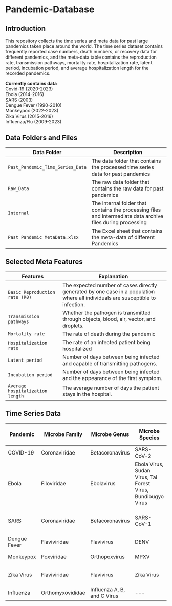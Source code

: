 # Pandemic-Database

## Introduction
This repository collects the time series and meta data for past large pandemics taken place around the world. The time series dataset contains frequently reported case numbers, death numbers, or  recovery data for different pandemics, and the meta-data table contains the reproduction rate, transmission pathways, mortality rate, hospitalization rate, latent period, incubation period, and average hospitalization length for the recorded pandemics. 

**Currently contains data** \
Covid-19 (2020-2023) \
Ebola (2014-2016) \
SARS (2003) \
Dengue Fever (1990-2010) \
Monkeypox (2022-2023) \
Zika Virus (2015-2016) \
Influenza/Flu (2009-2023)

## Data Folders and Files
|Data Folder|Description|
|---|---|
|`Past_Pandemic_Time_Series_Data`| The data folder that contains the processed time series data for past pandemics | 
|`Raw_Data`| The raw data folder that contains the raw data for past pandemics |
|`Internal`| The internal folder that contains the processing files and intermediate data archive files during processing |
| `Past Pandemic MetaData.xlsx` | The Excel sheet that contains the meta-data of different Pandemics| 

## Selected Meta Features
| Features | Explanation |
| --- | --- |
| `Basic Reproduction rate (R0)` | The expected number of cases directly generated by one case in a population where all individuals are susceptible to infection.
| `Transmission pathways` | Whether the pathogen is transmitted through objects, blood, air, vector, and droplets. 
| `Mortality rate` | The rate of death during the pandemic
| `Hospitalization rate` | The rate of an infected patient being hospitalized
| `Latent period` | Number of days between being infected and capable of transmitting pathogens. 
| `Incubation period` | Number of days between being infected and the appearance of the first symptom.
| `Average hospitalization length` | The average number of days the patient stays in the hospital.

## Time Series Data
| Pandemic | Microbe Family | Microbe Genus | Microbe Species | Frequency | Data Start Time | Data End Time | Collected Area | Data Length | Data Type | Data Source |
| --- | --- | --- | --- | --- | --- | --- | --- | --- | --- | --- |
| COVID-19 | Coronaviridae	| Betacoronavirus	| SARS-CoV-2 | Daily | 2020-01-03 | 2023-10-25 | World | 1,392 | Case, Death | https://beta.healthdata.gov/Hospital/COVID-19-Reported-Patient-Impact-and-Hospital-Capa/g62h-syeh / https://covid19.who.int/data / https://www.nytimes.com/interactive/2021/us/covid-cases.html |
| Ebola | Filoviridae	| Ebolavirus	| Ebola Virus, Sudan Virus, Tai Forest Virus, Bundibugyo Virus | Weekly | 2014-03-25 | 2016-04-13 | Africa | 266 | Case | https://www.cdc.gov/vhf/ebola/history/2014-2016-outbreak/case-counts.html |
| SARS | Coronaviridae	| Betacoronavirus	| SARS-CoV-1 | Daily (Except for Sunday) | 2003-03-17 | 2003-07-11 | World | 96 | Case, Recovered | https://www.who.int/csr/sars/country/en/ / https://github.com/imdevskp/sars-2003-outbreak-data-webscraping-code|
| Dengue Fever | Flaviviridae	| Flavivirus	| DENV | Weekly | 1990-05-06 | 2010-06-27 | Peru, Puerto Rico | 936 | Case | https://www.kaggle.com/datasets/arashnic/epidemy |
| Monkeypox | Poxviridae | Orthopoxvirus	| MPXV | Daily | May 2022 | July 2023 | World | 504 | Case, Death | https://ourworldindata.org/monkeypox |
| Zika Virus | Flaviviridae	| Flavivirus	| Zika Virus | Weekly | November 2015 | July 2016 | South/Central America, Caribbean | 84 | Case | https://www3.paho.org/data/index.php/en/mnu-topics/zika-weekly-en/ |
| Influenza | Orthomyxovididae | Influenza A, B, and C Virus	| --- | Weekly | 2009-01-05 | 2023-10-09 | World | 771 | ILI Case | https://gis.cdc.gov/grasp/fluview/fluportaldashboard.html \ https://ourworldindata.org/influenza#:~:text=pandemic%20in%20history-,Seasonal%20flu%20kills%20hundreds%20of%20thousands%20of%20people%20worldwide%20each,on%20average%20across%20the%20world. |
